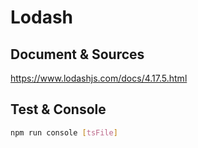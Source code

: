 # Lodash

## Document & Sources

https://www.lodashjs.com/docs/4.17.5.html

## Test & Console

``` bash
npm run console [tsFile]